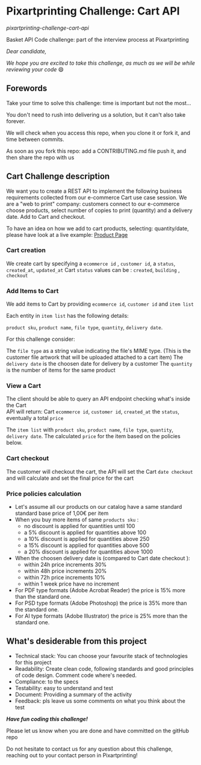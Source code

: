 # Pixartprinting Challenge: Cart API

_*pixartprinting-challenge-cart-api*_

Basket API Code challenge: part of the interview process at Pixartprinting

_Dear candidate,_

_*We hope you are excited to take this challenge, as much as we will be while reviewing your code*_ :smile:

## Forewords

Take your time to solve this challenge: time is important but not the most...

You don't need to rush into delivering us a solution, but it can't also take forever.

We will check when you access this repo, when you clone it or fork it, and time between commits.

As soon as you fork this repo: add a CONTRIBUTING.md file push it, and then share the repo with us

## Cart Challenge description

We want you to create a REST API to implement the following business requirements collected from our e-commerce Cart use case session.
We are a "web to print" company: customers connect to our e-commerce choose products, select number of copies to print (quantity) and a delivery date. Add to Cart and checkout.

To have an idea on how we add to cart products, selecting: quantity/date, please have look at a live example: [Product Page](https://www.pixartprinting.co.uk/digital-litho-printing/printing-business-cards/)

### Cart creation

We create cart by specifying a `ecommerce id` , `customer id`, a `status`, `created_at`, `updated_at`
Cart `status` values can be : `created`, `building` , `checkout`

### Add Items to Cart

We add items to Cart by providing `ecommerce id`, `customer id` and `item list`

Each entity in `item list` has the following details:

`product sku`, `product name`, `file type`, `quantity`, `delivery date`.

For this challenge consider:

The `file type` as a string value indicating the file's MIME type. (This is the customer file artwork that will be uploaded attached to a cart item)
The `delivery date` is the choosen date for delivery by a customer
The `quantity` is the number of items for the same product

### View a Cart

The client should be able to query an API endpoint checking what's inside the Cart  
API will return:
Cart `ecommerce id`, `customer id`, `created_at` the `status`, eventually a total `price`

The `item list` with `product sku`, `product name`, `file type`, `quantity`, `delivery date`.
The calculated `price` for the item based on the policies below.

### Cart checkout

The customer will checkout the cart, the API will set the Cart `date checkout`
and will calculate and set the final price for the cart

### Price policies calculation

- Let's assume all our products on our catalog have a same standard standard base price of 1,00€ per item
- When you buy more items of same `products sku` :
  - no discount is applied for quantities until 100
  - a 5% discount is applied for quantities above 100
  - a 10% discount is applied for quantities above 250
  - a 15% discount is applied for quantities above 500
  - a 20% discount is applied for quantities above 1000
- When the choosen delivery date is (compared to Cart date checkout ):
  - within 24h price increments 30%
  - within 48h price increments 20%
  - within 72h price increments 10%
  - within 1 week price have no increment
- For PDF type formats (Adobe Acrobat Reader) the price is 15% more than the standard one.
- For PSD type formats (Adobe Photoshop) the price is 35% more than the standard one.
- For AI type formats (Adobe Illustrator) the price is 25% more than the standard one.

## What's desiderable from this project

- Technical stack: You can choose your favourite stack of technologies for this project
- Readability: Create clean code, following standards and good principles of code design. Comment code where's needed.
- Compliance: to the specs
- Testability: easy to understand and test
- Document: Providing a summary of the activity
- Feedback: pls leave us some comments on what you think about the test

**_Have fun coding this challenge!_**

Please let us know when you are done and have committed on the gitHub repo

Do not hesitate to contact us for any question about this challenge,
reaching out to your contact person in Pixartprinting!
